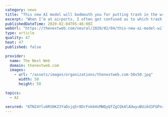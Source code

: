 ```yaml
---
category: news
title: "This new AI model will badmouth you for putting trash in the wrong bin"
excerpt: "When I’m at airports, I often get confused as to which trash and recycling bin I should throw my rubbish into. A new solution from a Canadian AI company, Initutaive AI, might come in handy. The firm has developed Oscar, an image-detection based AI, that recognizes objects in your hand and guides you to put things in correct bins."
publishedDateTime: 2020-02-04T05:46:00Z
webUrl: "https://thenextweb.com/neural/2020/02/04/this-new-ai-model-will-badmouth-you-for-putting-trash-in-the-wrong-bin/"
type: article
quality: 47
heat: 47
published: false

provider:
  name: The Next Web
  domain: thenextweb.com
  images:
    - url: "/assets/images/organizations/thenextweb.com-50x50.jpg"
      width: 50
      height: 50

topics:
  - AI

secured: "6TNZ4Ylu6RS0KZ3YaDsjq5r8DrFnkbHsMWQyQfZgCQkAlAUwyuBUi6d3FGPnrPSLd6JZ4zSZX7osO/np7C+vrmBhBYsqm8Xr0kY213g0oLUALobrdizCUuctx0DVUI1uAxV3G6wwyHfFywBq64t4V8x8kZl6GXOXerYx4FcUvirF2EjGtmnY4EDpvjUOD/9jDvqLsymPYuxmUkTztlDAPFcyLM0hDwugDN+k5wfRMLrozztNdixo+0PTgGl/XiIwzdqsQyEg4z6tUQCq8cpbjdtIB+oHx3Z98HcqHjsSSq5UNhH/9qVr3xcSTZWqqq5pv4dlaDUKBKMhFKoYjf0HRO9mFbJ9hdxdqJ3l5SnMrcKYv+VFRAFqvg92ZJxL/F7IgnTS9gBIP4TK1hVaXuoYgKzRlIaTio6RF2oIcwWWVUQ45Sn2CFexF6pGsMyo1YX8ChAUiZ9rIMoX1YqTyWcyqq8x0fVTWsMwdM5E/qaSwS4=;1cwnjFCTcBmi8f1GxhPLEg=="
---
```


